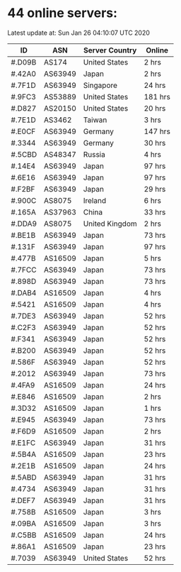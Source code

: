 # 44 online servers:

Latest update at: Sun Jan 26 04:10:07 UTC 2020

| ID | ASN | Server Country | Online |
| -- | --- | -------------- | ------ |
| #.D09B | AS174 | United States | 2 hrs |
| #.42A0 | AS63949 | Japan | 2 hrs |
| #.7F1D | AS63949 | Singapore | 24 hrs |
| #.9FC3 | AS53889 | United States | 181 hrs |
| #.D827 | AS20150 | United States | 20 hrs |
| #.7E1D | AS3462 | Taiwan | 3 hrs |
| #.E0CF | AS63949 | Germany | 147 hrs |
| #.3344 | AS63949 | Germany | 30 hrs |
| #.5CBD | AS48347 | Russia | 4 hrs |
| #.14E4 | AS63949 | Japan | 97 hrs |
| #.6E16 | AS63949 | Japan | 97 hrs |
| #.F2BF | AS63949 | Japan | 29 hrs |
| #.900C | AS8075 | Ireland | 6 hrs |
| #.165A | AS37963 | China | 33 hrs |
| #.DDA9 | AS8075 | United Kingdom | 2 hrs |
| #.BE1B | AS63949 | Japan | 73 hrs |
| #.131F | AS63949 | Japan | 97 hrs |
| #.477B | AS16509 | Japan | 5 hrs |
| #.7FCC | AS63949 | Japan | 73 hrs |
| #.898D | AS63949 | Japan | 73 hrs |
| #.DAB4 | AS16509 | Japan | 4 hrs |
| #.5421 | AS16509 | Japan | 4 hrs |
| #.7DE3 | AS63949 | Japan | 52 hrs |
| #.C2F3 | AS63949 | Japan | 52 hrs |
| #.F341 | AS63949 | Japan | 52 hrs |
| #.B200 | AS63949 | Japan | 52 hrs |
| #.586F | AS63949 | Japan | 52 hrs |
| #.2012 | AS63949 | Japan | 73 hrs |
| #.4FA9 | AS16509 | Japan | 24 hrs |
| #.E846 | AS16509 | Japan | 2 hrs |
| #.3D32 | AS16509 | Japan | 1 hrs |
| #.E945 | AS63949 | Japan | 73 hrs |
| #.F6D9 | AS16509 | Japan | 2 hrs |
| #.E1FC | AS63949 | Japan | 31 hrs |
| #.5B4A | AS16509 | Japan | 23 hrs |
| #.2E1B | AS16509 | Japan | 24 hrs |
| #.5ABD | AS63949 | Japan | 31 hrs |
| #.4734 | AS63949 | Japan | 31 hrs |
| #.DEF7 | AS63949 | Japan | 31 hrs |
| #.758B | AS16509 | Japan | 3 hrs |
| #.09BA | AS16509 | Japan | 3 hrs |
| #.C5BB | AS16509 | Japan | 24 hrs |
| #.86A1 | AS16509 | Japan | 23 hrs |
| #.7039 | AS63949 | United States | 52 hrs |

